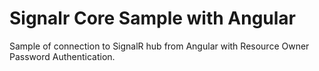 # Signalr Core Sample with Angular

Sample of connection to SignalR hub from Angular with Resource Owner Password Authentication.
